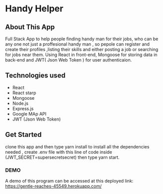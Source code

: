 # Handy Helper 

## About This App

Full Stack App to help people finding handy man for their jobs, who can be any one not just a proffesional handy man , so pepole can register and create their profiles ,listing their skills and either posting a job or searching for jobs near them. Using React in front-end,  Mongoose for storing data in back-end and JWT( Json Web Token ) for user authenticaion.

## Technologies used 
* React 
* React starp
* Mongoose 
* Node.js
* Express.js
* Google MAp API
* JWT (Json Web Token)

## Get Started
clone this app and then type yarn install to install all the dependencies needed , create .env file with this line of code inside  (JWT_SECRET=supersecretsecret) then type yarn start. 

### DEMO

A demo of this program can be accessed at this deployed link:
https://gentle-reaches-45549.herokuapp.com/


